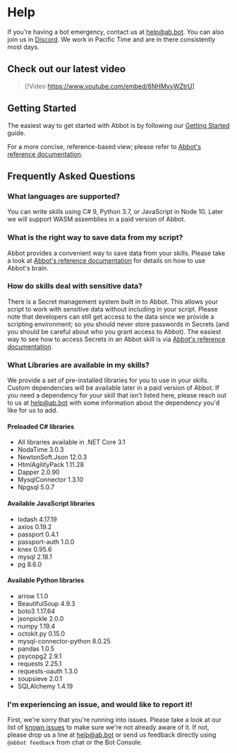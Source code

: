 # Help

If you're having a bot emergency, contact us at [help@ab.bot](mailto:help@ab.bot). You can also join us in [Discord](https://discord.gg/FN4t8NNdQG). We work in Pacific Time and are in there consistently most days.

## Check out our latest video

> [!Video https://www.youtube.com/embed/6NHMyyWZtrU]

## Getting Started

The easiest way to get started with Abbot is by following our [Getting Started](xref:guides) guide.

For a more concise, reference-based view; please refer to [Abbot's reference documentation](xref:legacy-reference).

## Frequently Asked Questions

### What languages are supported?

You can write skills using C# 9, Python 3.7, or JavaScript in Node 10.
Later we will support WASM assemblies in a paid version of Abbot.

### What is the right way to save data from my script?

Abbot provides a convenient way to save data from your skills. Please take a look at [Abbot's reference documentation](xref:legacy-reference) for details on how to use Abbot's brain.

### How do skills deal with sensitive data?

There is a Secret management system built in to Abbot. This allows your script to work with sensitive data without including in your script. Please note that developers can still get access to the data since we provide a scripting environment; so you should never store passwords in Secrets (and you should be careful about who you grant access to Abbot). The easiest way to see how to access Secrets in an Abbot skill is via [Abbot's reference documentation](xref:legacy-reference).

### What Libraries are available in my skills?

We provide a set of pre-installed libraries for you to use in your skills.
Custom dependencies will be available later in a paid version of Abbot. If you need a dependency for your skill that isn't listed here, please reach out to us at [help@ab.bot](mailto:help@ab.bot) with some information about the dependency you'd like for us to add.

#### Preloaded C# libraries

* All libraries available in .NET Core 3.1
* NodaTime 3.0.3
* NewtonSoft.Json 12.0.3
* HtmlAgilityPack 1.11.28
* Dapper 2.0.90
* MysqlConnector 1.3.10
* Npgsql 5.0.7

#### Available JavaScript libraries

* lodash 4.17.19
* axios 0.19.2
* passport 0.4.1
* passport-auth 1.0.0
* knex 0.95.6
* mysql 2.18.1
* pg 8.6.0

#### Available Python libraries

* arrow 1.1.0
* BeautifulSoup 4.9.3
* boto3 1.17.64
* jsonpickle 2.0.0
* numpy 1.19.4
* octokit.py 0.15.0
* mysql-connector-python 8.0.25
* pandas 1.0.5
* psycopg2 2.9.1
* requests 2.25.1
* requests-oauth 1.3.0
* soupsieve 2.0.1
* SQLAlchemy 1.4.19


### I'm experiencing an issue, and would like to report it!

First, we're sorry that you're running into issues. Please take a look at our list of [known issues](xref:known-issues) to make sure we're not already aware of it. If not, please drop us a line at [help@ab.bot](mailto:help@ab.bot) or send us feedback directly using `@abbot feedback` from chat or the Bot Console.
